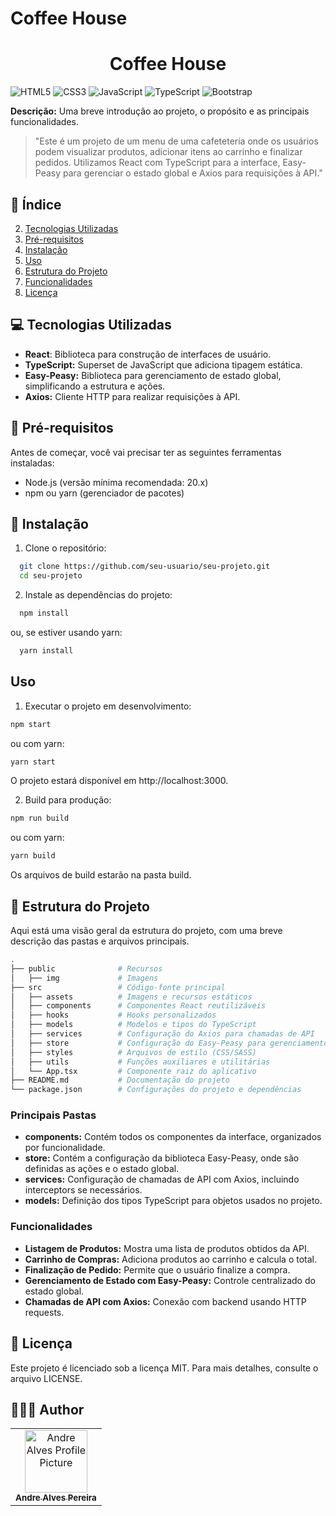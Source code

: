 # Coffee House

<h1 align="center" >Coffee House</h1>

![HTML5](https://img.shields.io/badge/html5-%23E34F26.svg?style=for-the-badge&logo=html5&logoColor=white)
![CSS3](https://img.shields.io/badge/css3-%231572B6.svg?style=for-the-badge&logo=css3&logoColor=white)
![JavaScript](https://img.shields.io/badge/javascript-%23323330.svg?style=for-the-badge&logo=javascript&logoColor=%23F7DF1E)
![TypeScript](https://img.shields.io/badge/typescript-%23007ACC.svg?style=for-the-badge&logo=typescript&logoColor=white)
![Bootstrap](https://img.shields.io/badge/bootstrap-%238511FA.svg?style=for-the-badge&logo=bootstrap&logoColor=white)


**Descrição:** Uma breve introdução ao projeto, o propósito e as principais funcionalidades. 

> "Este é um projeto de um menu de uma cafeteteria onde os usuários podem visualizar produtos, adicionar itens ao carrinho e finalizar pedidos. Utilizamos React com TypeScript para a interface, Easy-Peasy para gerenciar o estado global e Axios para requisições à API."

## 📎 Índice
2. [Tecnologias Utilizadas](#tecnologias-utilizadas)
3. [Pré-requisitos](#pré-requisitos)
4. [Instalação](#instalacao)
5. [Uso](#uso)
6. [Estrutura do Projeto](#estrutura-do-projeto)
7. [Funcionalidades](#funcinalidades)
8. [Licença](#licenca)

## 💻 Tecnologias Utilizadas
- **React**: Biblioteca para construção de interfaces de usuário.
- **TypeScript:** Superset de JavaScript que adiciona tipagem estática.
- **Easy-Peasy:** Biblioteca para gerenciamento de estado global, simplificando a estrutura e ações.
- **Axios:** Cliente HTTP para realizar requisições à API.
## 📃 Pré-requisitos
Antes de começar, você vai precisar ter as seguintes ferramentas instaladas:

- Node.js (versão mínima recomendada: 20.x)
- npm ou yarn (gerenciador de pacotes)
## 🔧 Instalação
1. Clone o repositório:

```bash
  git clone https://github.com/seu-usuario/seu-projeto.git
  cd seu-projeto
```
2. Instale as dependências do projeto:

```bash
  npm install
```
ou, se estiver usando yarn: 

```bash
  yarn install
```
## Uso
1. Executar o projeto em desenvolvimento:

```bash
npm start
```
ou com yarn:

```bash
yarn start
```
O projeto estará disponível em http://localhost:3000.

2. Build para produção:

```bash
npm run build
```
ou com yarn:

```bash
yarn build
```
Os arquivos de build estarão na pasta build.

## 💠 Estrutura do Projeto
Aqui está uma visão geral da estrutura do projeto, com uma breve descrição das pastas e arquivos principais.

```bash
.
├── public              # Recursos
│   ├── img             # Imagens
├── src                 # Código-fonte principal
│   ├── assets          # Imagens e recursos estáticos
│   ├── components      # Componentes React reutilizáveis
│   ├── hooks           # Hooks personalizados
│   ├── models          # Modelos e tipos do TypeScript
│   ├── services        # Configuração do Axios para chamadas de API
│   ├── store           # Configuração do Easy-Peasy para gerenciamento de estado
│   ├── styles          # Arquivos de estilo (CSS/SASS)
│   ├── utils           # Funções auxiliares e utilitárias
│   └── App.tsx         # Componente raiz do aplicativo
├── README.md           # Documentação do projeto
└── package.json        # Configurações do projeto e dependências
```

### Principais Pastas
- **components:** Contém todos os componentes da interface, organizados por funcionalidade.
- **store:** Contém a configuração da biblioteca Easy-Peasy, onde são definidas as ações e o estado global.
- **services:** Configuração de chamadas de API com Axios, incluindo interceptors se necessários.
- **models:** Definição dos tipos TypeScript para objetos usados no projeto.

### Funcionalidades
- **Listagem de Produtos:** Mostra uma lista de produtos obtidos da API.
- **Carrinho de Compras:** Adiciona produtos ao carrinho e calcula o total.
- **Finalização de Pedido:** Permite que o usuário finalize a compra.
- **Gerenciamento de Estado com Easy-Peasy:** Controle centralizado do estado global.
- **Chamadas de API com Axios:** Conexão com backend usando HTTP requests.


## 🪪 Licença
Este projeto é licenciado sob a licença MIT. Para mais detalhes, consulte o arquivo LICENSE.

## 👨🏽‍💻 Author
<table>
  <tr>
    <td align="center">
      <a href="#">
        <img src="https://avatars.githubusercontent.com/u/37510133?v=4" width="100px;" alt="Andre Alves Profile Picture"/><br>
        <sub>
          <b>Andre Alves Pereira</b>
        </sub>
      </a>
    </td>
</table>
